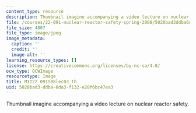 ```yaml
---
content_type: resource
description: Thumbnail imagine accompanying a video lecture on nuclear reactor safety.
file: /courses/22-091-nuclear-reactor-safety-spring-2008/5020bad3ddba6da3f132e28f6bc47ea3_MIT22_091S08lec03_th.jpg
file_size: 4807
file_type: image/jpeg
image_metadata:
  caption: ''
  credit: ''
  image-alt: ''
learning_resource_types: []
license: https://creativecommons.org/licenses/by-nc-sa/4.0/
ocw_type: OCWImage
resourcetype: Image
title: MIT22_091S08lec03_th
uid: 5020bad3-ddba-6da3-f132-e28f6bc47ea3
---
```

Thumbnail imagine accompanying a video lecture on nuclear reactor safety.